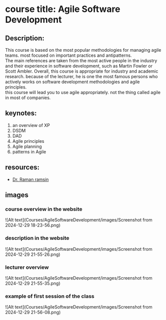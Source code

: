 # course title: Agile Software Development
## Description:
This course is based on the most popular methodologies for managing agile teams. most focused on important practices and antipatterns.<br />
The main references are taken from the most active people in the industry and their experience in software development, such as Martin Fowler or Scott Ambler.
Overall, this course is appropriate for industry and academic research. because of the lecturer, he is one the most famous persons who actively works on software development methodologies and agile principles.<br />
this course will lead you to use agile appropriately. not the thing called agile in most of companies.


## keynotes:
1. an overview of XP
2. DSDM
3. DAD
4. Agile principles
5. Agile planning
6. patterns in Agile

## resources:
- [Dr. Raman ramsin](https://ocw.sharif.ir/course/id/448/)

## images
### course overview in the website
![Alt text](Courses/AgileSoftwareDevelopment/images/Screenshot from 2024-12-29 18-23-56.png)

### description in the website
![Alt text](Courses/AgileSoftwareDevelopment/images/Screenshot from 2024-12-29 21-55-26.png)

### lecturer overview
![Alt text](Courses/AgileSoftwareDevelopment/images/Screenshot from 2024-12-29 21-55-35.png)
### example of first session of the class

![Alt text](Courses/AgileSoftwareDevelopment/images/Screenshot from 2024-12-29 21-56-08.png)

